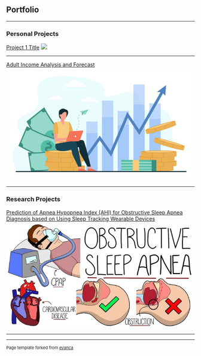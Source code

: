 ## Portfolio

---

### Personal Projects

[Project 1 Title](/sample_page)
<img src="images/dummy_thumbnail.jpg?raw=true"/>

---
[Adult Income Analysis and Forecast](https://rpubs.com/giauyen123/1070743)
<img src="adultincome.png"/>

---
### Research Projects

[Prediction of Apnea Hypopnea Index (AHI) for Obstructive Sleep Apnea Diagnosis based on Using Sleep Tracking Wearable Devices](/researchposter.pdf)
<img src="osa.jpg"/>

---




---
<p style="font-size:11px">Page template forked from <a href="https://github.com/evanca/quick-portfolio">evanca</a></p>
<!-- Remove above link if you don't want to attibute -->
